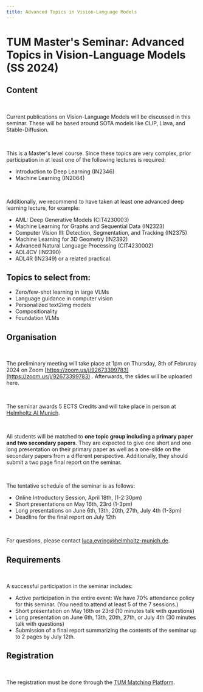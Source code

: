 ```yaml
---
title: Advanced Topics in Vision-Language Models
---
```

# TUM Master's Seminar: Advanced Topics in Vision-Language Models (SS 2024)

## Content

</br>

Current publications on Vision-Language Models will be discussed in this seminar. These will be based around SOTA models like CLIP, Llava, and Stable-Diffusion.

</br>

This is a Master's level course. Since these topics are very complex, prior participation in at least one of the following lectures is required:
- Introduction to Deep Learning (IN2346)
- Machine Learning (IN2064)

</br>

Additionally, we recommend to have taken at least one advanced deep learning lecture, for example:
- AML: Deep Generative Models (CIT4230003)
- Machine Learning for Graphs and Sequential Data (IN2323)
- Computer Vision III: Detection, Segmentation, and Tracking (IN2375)
- Machine Learning for 3D Geometry (IN2392)
- Advanced Natural Language Processing (CIT4230002)
- ADL4CV (IN2390)
- ADL4R (IN2349)
or a related practical.

## Topics to select from:
- Zero/few-shot learning in large VLMs
- Language guidance in computer vision
- Personalized text2img models
- Compositionality
- Foundation VLMs

## Organisation

</br>

The preliminary meeting will take place at 1pm on Thursday, 8th of Februray 2024 on Zoom [https://zoom.us/j/92673399783](https://zoom.us/j/92673399783) . Afterwards, the slides will be uploaded here.

</br>

The seminar awards 5 ECTS Credits and will take place in person at [Helmholtz AI Munich](https://www.google.com/maps?ll=48.220675,11.596054&z=17&t=m&hl=en&gl=GB&mapclient=embed&cid=3379363886196135068).

</br>

All students will be matched to __one topic group including a primary paper and two secondary papers__. They are expected to give one short and one long presentation on their primary paper as well as a one-slide on the secondary papers from a different perspective. Additionally, they should submit a two page final report on the seminar.

</br>

The tentative schedule of the seminar is as follows:
- Online Introductory Session, April 18th, (1-2:30pm)
- Short presentations on May 16th, 23rd (1-3pm)
- Long presentations on June 6th, 13th, 20th, 27th, July 4th (1-3pm)
- Deadline for the final report on July 12th

</br>

For questions, please contact luca.eyring@helmholtz-munich.de.

## Requirements

</br>

A successful participation in the seminar includes:
- Active participation in the entire event: We have 70% attendance policy for this seminar. (You need to attend at least 5 of the 7 sessions.)
- Short presentation on May 16th or 23rd (10 minutes talk with questions)
- Long presentation on June 6th, 13th, 20th, 27th, or July 4th (30 minutes talk with questions)
- Submission of a final report summarizing the contents of the seminar up to 2 pages by July 12th.

## Registration

</br>

The registration must be done through the [TUM Matching Platform](https://matching.in.tum.de/).